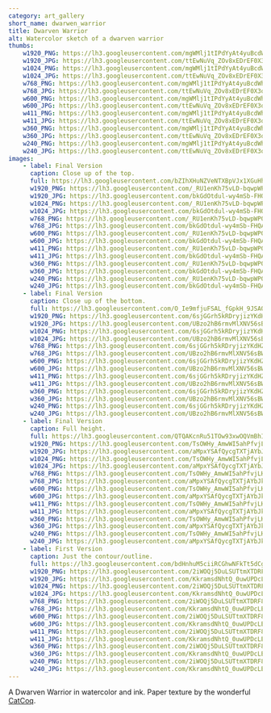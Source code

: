 ```yaml
---
category: art_gallery
short_name: dwarwen_warrior
title: Dwarven Warrior
alt: Watercolor sketch of a dwarven warrior
thumbs:
    w1920_PNG: https://lh3.googleusercontent.com/mgWMlj1tIPdYyAt4yuBcdWhgF_EqDs_Cvn030F9wNiVsx7OfLK8fUzTBWJCDIuA978MVn1x8HJy9h_7a7gVwv0Fmz92jDAlomZsEc5L5hiKbcd9FUj63FVBUSwQYU4kq6PkjGCeNfA=w355
    w1920_JPG: https://lh3.googleusercontent.com/ttEwNuVq_ZOv8xEDrEF0X3o71wakRODvckHqBULdWH0tCp9CyvzMc4B3v63qd108d-8TzbJ3CUNo65GsjtbD-jST-fsiCZlxyyaChDGJbaD8p94WIW261TmHo3Q-EOpn_7ZWA1w8rQ=w355
    w1024_PNG: https://lh3.googleusercontent.com/mgWMlj1tIPdYyAt4yuBcdWhgF_EqDs_Cvn030F9wNiVsx7OfLK8fUzTBWJCDIuA978MVn1x8HJy9h_7a7gVwv0Fmz92jDAlomZsEc5L5hiKbcd9FUj63FVBUSwQYU4kq6PkjGCeNfA=w284
    w1024_JPG: https://lh3.googleusercontent.com/ttEwNuVq_ZOv8xEDrEF0X3o71wakRODvckHqBULdWH0tCp9CyvzMc4B3v63qd108d-8TzbJ3CUNo65GsjtbD-jST-fsiCZlxyyaChDGJbaD8p94WIW261TmHo3Q-EOpn_7ZWA1w8rQ=w284
    w768_PNG: https://lh3.googleusercontent.com/mgWMlj1tIPdYyAt4yuBcdWhgF_EqDs_Cvn030F9wNiVsx7OfLK8fUzTBWJCDIuA978MVn1x8HJy9h_7a7gVwv0Fmz92jDAlomZsEc5L5hiKbcd9FUj63FVBUSwQYU4kq6PkjGCeNfA=w213
    w768_JPG: https://lh3.googleusercontent.com/ttEwNuVq_ZOv8xEDrEF0X3o71wakRODvckHqBULdWH0tCp9CyvzMc4B3v63qd108d-8TzbJ3CUNo65GsjtbD-jST-fsiCZlxyyaChDGJbaD8p94WIW261TmHo3Q-EOpn_7ZWA1w8rQ=w213
    w600_PNG: https://lh3.googleusercontent.com/mgWMlj1tIPdYyAt4yuBcdWhgF_EqDs_Cvn030F9wNiVsx7OfLK8fUzTBWJCDIuA978MVn1x8HJy9h_7a7gVwv0Fmz92jDAlomZsEc5L5hiKbcd9FUj63FVBUSwQYU4kq6PkjGCeNfA=w166
    w600_JPG: https://lh3.googleusercontent.com/ttEwNuVq_ZOv8xEDrEF0X3o71wakRODvckHqBULdWH0tCp9CyvzMc4B3v63qd108d-8TzbJ3CUNo65GsjtbD-jST-fsiCZlxyyaChDGJbaD8p94WIW261TmHo3Q-EOpn_7ZWA1w8rQ=w166
    w411_PNG: https://lh3.googleusercontent.com/mgWMlj1tIPdYyAt4yuBcdWhgF_EqDs_Cvn030F9wNiVsx7OfLK8fUzTBWJCDIuA978MVn1x8HJy9h_7a7gVwv0Fmz92jDAlomZsEc5L5hiKbcd9FUj63FVBUSwQYU4kq6PkjGCeNfA=w114
    w411_JPG: https://lh3.googleusercontent.com/ttEwNuVq_ZOv8xEDrEF0X3o71wakRODvckHqBULdWH0tCp9CyvzMc4B3v63qd108d-8TzbJ3CUNo65GsjtbD-jST-fsiCZlxyyaChDGJbaD8p94WIW261TmHo3Q-EOpn_7ZWA1w8rQ=w114
    w360_PNG: https://lh3.googleusercontent.com/mgWMlj1tIPdYyAt4yuBcdWhgF_EqDs_Cvn030F9wNiVsx7OfLK8fUzTBWJCDIuA978MVn1x8HJy9h_7a7gVwv0Fmz92jDAlomZsEc5L5hiKbcd9FUj63FVBUSwQYU4kq6PkjGCeNfA=w100
    w360_JPG: https://lh3.googleusercontent.com/ttEwNuVq_ZOv8xEDrEF0X3o71wakRODvckHqBULdWH0tCp9CyvzMc4B3v63qd108d-8TzbJ3CUNo65GsjtbD-jST-fsiCZlxyyaChDGJbaD8p94WIW261TmHo3Q-EOpn_7ZWA1w8rQ=w100
    w240_PNG: https://lh3.googleusercontent.com/mgWMlj1tIPdYyAt4yuBcdWhgF_EqDs_Cvn030F9wNiVsx7OfLK8fUzTBWJCDIuA978MVn1x8HJy9h_7a7gVwv0Fmz92jDAlomZsEc5L5hiKbcd9FUj63FVBUSwQYU4kq6PkjGCeNfA=w66
    w240_JPG: https://lh3.googleusercontent.com/ttEwNuVq_ZOv8xEDrEF0X3o71wakRODvckHqBULdWH0tCp9CyvzMc4B3v63qd108d-8TzbJ3CUNo65GsjtbD-jST-fsiCZlxyyaChDGJbaD8p94WIW261TmHo3Q-EOpn_7ZWA1w8rQ=w66
images:
    - label: Final Version
      caption: Close up of the top.
      full: https://lh3.googleusercontent.com/bZIhXHuNZVeNTXBpVJx1XGuHhRJB_ZY4AM0npu41GmY1B-VMMJEAYIoapUVzrv-PNmxxyvlA1FQcnQpR8b3vXkDjxxat0T1DNkfMck8a2-bmtK6h_7sQF3-m9dA8rJG1lB0cuRL1aA=w1080-h1080
      w1920_PNG: https://lh3.googleusercontent.com/_RU1enKh75vLD-bqwpWP0LXv3REzOG8P8_iGWi4Z07Yy5iwtRjCousDl8LAprqQuh2WlPApPMborveG1Fdkbk53I2jFLVppNxF0uNesT1wiVQy0ttakrBfBlxW09kLOlheGGPv3_Xw=w850
      w1920_JPG: https://lh3.googleusercontent.com/bkGdOtdul-wy4mSb-FHQAFDshjRHO2pekvtPD99pWTByTakpc1cGHzYsYGxq6rIqd8L_uYqNkHsTZOk4kSjCiH1p15a5UwqC3HrrhrAbUFQx1gqZhZKtmaeN47wl_PMg9_iwm4fWnw=w850
      w1024_PNG: https://lh3.googleusercontent.com/_RU1enKh75vLD-bqwpWP0LXv3REzOG8P8_iGWi4Z07Yy5iwtRjCousDl8LAprqQuh2WlPApPMborveG1Fdkbk53I2jFLVppNxF0uNesT1wiVQy0ttakrBfBlxW09kLOlheGGPv3_Xw=w711
      w1024_JPG: https://lh3.googleusercontent.com/bkGdOtdul-wy4mSb-FHQAFDshjRHO2pekvtPD99pWTByTakpc1cGHzYsYGxq6rIqd8L_uYqNkHsTZOk4kSjCiH1p15a5UwqC3HrrhrAbUFQx1gqZhZKtmaeN47wl_PMg9_iwm4fWnw=w711
      w768_PNG: https://lh3.googleusercontent.com/_RU1enKh75vLD-bqwpWP0LXv3REzOG8P8_iGWi4Z07Yy5iwtRjCousDl8LAprqQuh2WlPApPMborveG1Fdkbk53I2jFLVppNxF0uNesT1wiVQy0ttakrBfBlxW09kLOlheGGPv3_Xw=w533
      w768_JPG: https://lh3.googleusercontent.com/bkGdOtdul-wy4mSb-FHQAFDshjRHO2pekvtPD99pWTByTakpc1cGHzYsYGxq6rIqd8L_uYqNkHsTZOk4kSjCiH1p15a5UwqC3HrrhrAbUFQx1gqZhZKtmaeN47wl_PMg9_iwm4fWnw=w533
      w600_PNG: https://lh3.googleusercontent.com/_RU1enKh75vLD-bqwpWP0LXv3REzOG8P8_iGWi4Z07Yy5iwtRjCousDl8LAprqQuh2WlPApPMborveG1Fdkbk53I2jFLVppNxF0uNesT1wiVQy0ttakrBfBlxW09kLOlheGGPv3_Xw=w416
      w600_JPG: https://lh3.googleusercontent.com/bkGdOtdul-wy4mSb-FHQAFDshjRHO2pekvtPD99pWTByTakpc1cGHzYsYGxq6rIqd8L_uYqNkHsTZOk4kSjCiH1p15a5UwqC3HrrhrAbUFQx1gqZhZKtmaeN47wl_PMg9_iwm4fWnw=w416
      w411_PNG: https://lh3.googleusercontent.com/_RU1enKh75vLD-bqwpWP0LXv3REzOG8P8_iGWi4Z07Yy5iwtRjCousDl8LAprqQuh2WlPApPMborveG1Fdkbk53I2jFLVppNxF0uNesT1wiVQy0ttakrBfBlxW09kLOlheGGPv3_Xw=w285
      w411_JPG: https://lh3.googleusercontent.com/bkGdOtdul-wy4mSb-FHQAFDshjRHO2pekvtPD99pWTByTakpc1cGHzYsYGxq6rIqd8L_uYqNkHsTZOk4kSjCiH1p15a5UwqC3HrrhrAbUFQx1gqZhZKtmaeN47wl_PMg9_iwm4fWnw=w285
      w360_PNG: https://lh3.googleusercontent.com/_RU1enKh75vLD-bqwpWP0LXv3REzOG8P8_iGWi4Z07Yy5iwtRjCousDl8LAprqQuh2WlPApPMborveG1Fdkbk53I2jFLVppNxF0uNesT1wiVQy0ttakrBfBlxW09kLOlheGGPv3_Xw=w250
      w360_JPG: https://lh3.googleusercontent.com/bkGdOtdul-wy4mSb-FHQAFDshjRHO2pekvtPD99pWTByTakpc1cGHzYsYGxq6rIqd8L_uYqNkHsTZOk4kSjCiH1p15a5UwqC3HrrhrAbUFQx1gqZhZKtmaeN47wl_PMg9_iwm4fWnw=w250
      w240_PNG: https://lh3.googleusercontent.com/_RU1enKh75vLD-bqwpWP0LXv3REzOG8P8_iGWi4Z07Yy5iwtRjCousDl8LAprqQuh2WlPApPMborveG1Fdkbk53I2jFLVppNxF0uNesT1wiVQy0ttakrBfBlxW09kLOlheGGPv3_Xw=w166
      w240_JPG: https://lh3.googleusercontent.com/bkGdOtdul-wy4mSb-FHQAFDshjRHO2pekvtPD99pWTByTakpc1cGHzYsYGxq6rIqd8L_uYqNkHsTZOk4kSjCiH1p15a5UwqC3HrrhrAbUFQx1gqZhZKtmaeN47wl_PMg9_iwm4fWnw=w166
    - label: Final Version
      caption: Close up of the bottom.
      full: https://lh3.googleusercontent.com/O_Ie9mfjuFSAL_fGpkH_9JSAO3Lzj0xBHUX0nG2cuv9u8JFNwr1PNZihDbp2y0X74eFd3d49uqTToz8h861jqhgCxE5lSAtRq1bVkkKFIe88zpblzjlc7xWU-JlEbhOmJmjt0C6dEg=w1080-h1080
      w1920_PNG: https://lh3.googleusercontent.com/6sjGGrh5kRDryjizYKdHZ-nXmgfyUeqL9F5M-vNFvJz96km4GQHbVBw0F9fM1gdZKs90IVgRqCkmxAbFi_K5CI8u2kaRRZIpsLF7VRqCij2gwdximulGsyAsUwiK8iylVgSauMrtNw=w850
      w1920_JPG: https://lh3.googleusercontent.com/UBzo2hB6rmvMlXNV56sBWaUvZ4IAApnKRxJ_ZUt8YMJEd-9PmaCM7QEaTzSlCpyZ7CGuV2JZQyo16Pu5pT8uDq5TCUJiv2nO9iwbnMM_RiFnaU6fiANGEZNJyyzXvivkLC49QMulRw=w850
      w1024_PNG: https://lh3.googleusercontent.com/6sjGGrh5kRDryjizYKdHZ-nXmgfyUeqL9F5M-vNFvJz96km4GQHbVBw0F9fM1gdZKs90IVgRqCkmxAbFi_K5CI8u2kaRRZIpsLF7VRqCij2gwdximulGsyAsUwiK8iylVgSauMrtNw=w711
      w1024_JPG: https://lh3.googleusercontent.com/UBzo2hB6rmvMlXNV56sBWaUvZ4IAApnKRxJ_ZUt8YMJEd-9PmaCM7QEaTzSlCpyZ7CGuV2JZQyo16Pu5pT8uDq5TCUJiv2nO9iwbnMM_RiFnaU6fiANGEZNJyyzXvivkLC49QMulRw=w711
      w768_PNG: https://lh3.googleusercontent.com/6sjGGrh5kRDryjizYKdHZ-nXmgfyUeqL9F5M-vNFvJz96km4GQHbVBw0F9fM1gdZKs90IVgRqCkmxAbFi_K5CI8u2kaRRZIpsLF7VRqCij2gwdximulGsyAsUwiK8iylVgSauMrtNw=w533
      w768_JPG: https://lh3.googleusercontent.com/UBzo2hB6rmvMlXNV56sBWaUvZ4IAApnKRxJ_ZUt8YMJEd-9PmaCM7QEaTzSlCpyZ7CGuV2JZQyo16Pu5pT8uDq5TCUJiv2nO9iwbnMM_RiFnaU6fiANGEZNJyyzXvivkLC49QMulRw=w533
      w600_PNG: https://lh3.googleusercontent.com/6sjGGrh5kRDryjizYKdHZ-nXmgfyUeqL9F5M-vNFvJz96km4GQHbVBw0F9fM1gdZKs90IVgRqCkmxAbFi_K5CI8u2kaRRZIpsLF7VRqCij2gwdximulGsyAsUwiK8iylVgSauMrtNw=w416
      w600_JPG: https://lh3.googleusercontent.com/UBzo2hB6rmvMlXNV56sBWaUvZ4IAApnKRxJ_ZUt8YMJEd-9PmaCM7QEaTzSlCpyZ7CGuV2JZQyo16Pu5pT8uDq5TCUJiv2nO9iwbnMM_RiFnaU6fiANGEZNJyyzXvivkLC49QMulRw=w416
      w411_PNG: https://lh3.googleusercontent.com/6sjGGrh5kRDryjizYKdHZ-nXmgfyUeqL9F5M-vNFvJz96km4GQHbVBw0F9fM1gdZKs90IVgRqCkmxAbFi_K5CI8u2kaRRZIpsLF7VRqCij2gwdximulGsyAsUwiK8iylVgSauMrtNw=w285
      w411_JPG: https://lh3.googleusercontent.com/UBzo2hB6rmvMlXNV56sBWaUvZ4IAApnKRxJ_ZUt8YMJEd-9PmaCM7QEaTzSlCpyZ7CGuV2JZQyo16Pu5pT8uDq5TCUJiv2nO9iwbnMM_RiFnaU6fiANGEZNJyyzXvivkLC49QMulRw=w285
      w360_PNG: https://lh3.googleusercontent.com/6sjGGrh5kRDryjizYKdHZ-nXmgfyUeqL9F5M-vNFvJz96km4GQHbVBw0F9fM1gdZKs90IVgRqCkmxAbFi_K5CI8u2kaRRZIpsLF7VRqCij2gwdximulGsyAsUwiK8iylVgSauMrtNw=w250
      w360_JPG: https://lh3.googleusercontent.com/UBzo2hB6rmvMlXNV56sBWaUvZ4IAApnKRxJ_ZUt8YMJEd-9PmaCM7QEaTzSlCpyZ7CGuV2JZQyo16Pu5pT8uDq5TCUJiv2nO9iwbnMM_RiFnaU6fiANGEZNJyyzXvivkLC49QMulRw=w250
      w240_PNG: https://lh3.googleusercontent.com/6sjGGrh5kRDryjizYKdHZ-nXmgfyUeqL9F5M-vNFvJz96km4GQHbVBw0F9fM1gdZKs90IVgRqCkmxAbFi_K5CI8u2kaRRZIpsLF7VRqCij2gwdximulGsyAsUwiK8iylVgSauMrtNw=w166
      w240_JPG: https://lh3.googleusercontent.com/UBzo2hB6rmvMlXNV56sBWaUvZ4IAApnKRxJ_ZUt8YMJEd-9PmaCM7QEaTzSlCpyZ7CGuV2JZQyo16Pu5pT8uDq5TCUJiv2nO9iwbnMM_RiFnaU6fiANGEZNJyyzXvivkLC49QMulRw=w166
    - label: Final Version
      caption: Full height.
      full: https://lh3.googleusercontent.com/QTQAKcnRu51TOw93xwOQVmBhINLSCKfUYbZ_z_P6Gmv2ObI27RFlYVESfOg0K8sFY5hjMLMH75dxgy6pbOWHG3gJBsQt1ugN-ot7z0o26pkPbp5yaaZ5zOV-TDOkWqUR4YWr9MMg8w=w1080-h1080
      w1920_PNG: https://lh3.googleusercontent.com/TsOWHy_AmwWI5ahPfvjLHKzHQMkOJ3-h56FFxE-tP7EG8TY-yUpFOAhBj6WmfHzA_1aejbGE29f6QhWJWSMz194SAhsmg4RF69s1Q6l8JWN3wDze6BSFHnVtg6p-wIKQItJ2TkS2WA=w850
      w1920_JPG: https://lh3.googleusercontent.com/aMpxYSAfQycgTXTjAYbJkDfmbKsztnarfD9-tIYaYVLZXDLXyrtbBCPGGSkoYAwFJW3TVlo4gVQcF8LWpCsSvwJXp0qmESKHorBAGK1Tgqr-LiSvXyDBImds2rsWxU3Noxn3Ylnsng=w850
      w1024_PNG: https://lh3.googleusercontent.com/TsOWHy_AmwWI5ahPfvjLHKzHQMkOJ3-h56FFxE-tP7EG8TY-yUpFOAhBj6WmfHzA_1aejbGE29f6QhWJWSMz194SAhsmg4RF69s1Q6l8JWN3wDze6BSFHnVtg6p-wIKQItJ2TkS2WA=w711
      w1024_JPG: https://lh3.googleusercontent.com/aMpxYSAfQycgTXTjAYbJkDfmbKsztnarfD9-tIYaYVLZXDLXyrtbBCPGGSkoYAwFJW3TVlo4gVQcF8LWpCsSvwJXp0qmESKHorBAGK1Tgqr-LiSvXyDBImds2rsWxU3Noxn3Ylnsng=w711
      w768_PNG: https://lh3.googleusercontent.com/TsOWHy_AmwWI5ahPfvjLHKzHQMkOJ3-h56FFxE-tP7EG8TY-yUpFOAhBj6WmfHzA_1aejbGE29f6QhWJWSMz194SAhsmg4RF69s1Q6l8JWN3wDze6BSFHnVtg6p-wIKQItJ2TkS2WA=w533
      w768_JPG: https://lh3.googleusercontent.com/aMpxYSAfQycgTXTjAYbJkDfmbKsztnarfD9-tIYaYVLZXDLXyrtbBCPGGSkoYAwFJW3TVlo4gVQcF8LWpCsSvwJXp0qmESKHorBAGK1Tgqr-LiSvXyDBImds2rsWxU3Noxn3Ylnsng=w533
      w600_PNG: https://lh3.googleusercontent.com/TsOWHy_AmwWI5ahPfvjLHKzHQMkOJ3-h56FFxE-tP7EG8TY-yUpFOAhBj6WmfHzA_1aejbGE29f6QhWJWSMz194SAhsmg4RF69s1Q6l8JWN3wDze6BSFHnVtg6p-wIKQItJ2TkS2WA=w416
      w600_JPG: https://lh3.googleusercontent.com/aMpxYSAfQycgTXTjAYbJkDfmbKsztnarfD9-tIYaYVLZXDLXyrtbBCPGGSkoYAwFJW3TVlo4gVQcF8LWpCsSvwJXp0qmESKHorBAGK1Tgqr-LiSvXyDBImds2rsWxU3Noxn3Ylnsng=w416
      w411_PNG: https://lh3.googleusercontent.com/TsOWHy_AmwWI5ahPfvjLHKzHQMkOJ3-h56FFxE-tP7EG8TY-yUpFOAhBj6WmfHzA_1aejbGE29f6QhWJWSMz194SAhsmg4RF69s1Q6l8JWN3wDze6BSFHnVtg6p-wIKQItJ2TkS2WA=w285
      w411_JPG: https://lh3.googleusercontent.com/aMpxYSAfQycgTXTjAYbJkDfmbKsztnarfD9-tIYaYVLZXDLXyrtbBCPGGSkoYAwFJW3TVlo4gVQcF8LWpCsSvwJXp0qmESKHorBAGK1Tgqr-LiSvXyDBImds2rsWxU3Noxn3Ylnsng=w285
      w360_PNG: https://lh3.googleusercontent.com/TsOWHy_AmwWI5ahPfvjLHKzHQMkOJ3-h56FFxE-tP7EG8TY-yUpFOAhBj6WmfHzA_1aejbGE29f6QhWJWSMz194SAhsmg4RF69s1Q6l8JWN3wDze6BSFHnVtg6p-wIKQItJ2TkS2WA=w250
      w360_JPG: https://lh3.googleusercontent.com/aMpxYSAfQycgTXTjAYbJkDfmbKsztnarfD9-tIYaYVLZXDLXyrtbBCPGGSkoYAwFJW3TVlo4gVQcF8LWpCsSvwJXp0qmESKHorBAGK1Tgqr-LiSvXyDBImds2rsWxU3Noxn3Ylnsng=w250
      w240_PNG: https://lh3.googleusercontent.com/TsOWHy_AmwWI5ahPfvjLHKzHQMkOJ3-h56FFxE-tP7EG8TY-yUpFOAhBj6WmfHzA_1aejbGE29f6QhWJWSMz194SAhsmg4RF69s1Q6l8JWN3wDze6BSFHnVtg6p-wIKQItJ2TkS2WA=w166
      w240_JPG: https://lh3.googleusercontent.com/aMpxYSAfQycgTXTjAYbJkDfmbKsztnarfD9-tIYaYVLZXDLXyrtbBCPGGSkoYAwFJW3TVlo4gVQcF8LWpCsSvwJXp0qmESKHorBAGK1Tgqr-LiSvXyDBImds2rsWxU3Noxn3Ylnsng=w166
    - label: First Version
      caption: Just the contour/outline.
      full: https://lh3.googleusercontent.com/bdHnhuM5ciiRCGhwNFkTt5dCg7tsLsfm8H_on9SS0bwKEpKS9krmXM9eDg7whoITZTJoFGFPvp0Re2p3WkAO8dFJcCQg7hn77dxeYwgZXZCIO5RunXvzxS_W6GVTKPSwe9Rh_HgDUA=w1080-h1080
      w1920_PNG: https://lh3.googleusercontent.com/2iWOQj5DuLSUTtmXTDRF8lJVH-1oBMYlSNjEPQhpoJtva9-Q3-NuVRyZGqqSlQ_rbRjrTOo4hmYGvIJGx_wqCkrGTsa8M9mj9_pn7HHRtLKb8YbSh5JWbisdecEjxyfpud3iQkV8cg=w850
      w1920_JPG: https://lh3.googleusercontent.com/KkramsdNhtQ_0uwUPDcLEOa8BBwOwzbnt0G_PfuXDpujuR_f-FYy8JBtaxPiDgi1h9fWDY8HzAiYJjt6AUJFgX5TKcLufBBqFdkJVuGDn6hyxSQ95khXE6MgpPqZiygkwAz_AZGRIg=w850
      w1024_PNG: https://lh3.googleusercontent.com/2iWOQj5DuLSUTtmXTDRF8lJVH-1oBMYlSNjEPQhpoJtva9-Q3-NuVRyZGqqSlQ_rbRjrTOo4hmYGvIJGx_wqCkrGTsa8M9mj9_pn7HHRtLKb8YbSh5JWbisdecEjxyfpud3iQkV8cg=w711
      w1024_JPG: https://lh3.googleusercontent.com/KkramsdNhtQ_0uwUPDcLEOa8BBwOwzbnt0G_PfuXDpujuR_f-FYy8JBtaxPiDgi1h9fWDY8HzAiYJjt6AUJFgX5TKcLufBBqFdkJVuGDn6hyxSQ95khXE6MgpPqZiygkwAz_AZGRIg=w711
      w768_PNG: https://lh3.googleusercontent.com/2iWOQj5DuLSUTtmXTDRF8lJVH-1oBMYlSNjEPQhpoJtva9-Q3-NuVRyZGqqSlQ_rbRjrTOo4hmYGvIJGx_wqCkrGTsa8M9mj9_pn7HHRtLKb8YbSh5JWbisdecEjxyfpud3iQkV8cg=w533
      w768_JPG: https://lh3.googleusercontent.com/KkramsdNhtQ_0uwUPDcLEOa8BBwOwzbnt0G_PfuXDpujuR_f-FYy8JBtaxPiDgi1h9fWDY8HzAiYJjt6AUJFgX5TKcLufBBqFdkJVuGDn6hyxSQ95khXE6MgpPqZiygkwAz_AZGRIg=w533
      w600_PNG: https://lh3.googleusercontent.com/2iWOQj5DuLSUTtmXTDRF8lJVH-1oBMYlSNjEPQhpoJtva9-Q3-NuVRyZGqqSlQ_rbRjrTOo4hmYGvIJGx_wqCkrGTsa8M9mj9_pn7HHRtLKb8YbSh5JWbisdecEjxyfpud3iQkV8cg=w416
      w600_JPG: https://lh3.googleusercontent.com/KkramsdNhtQ_0uwUPDcLEOa8BBwOwzbnt0G_PfuXDpujuR_f-FYy8JBtaxPiDgi1h9fWDY8HzAiYJjt6AUJFgX5TKcLufBBqFdkJVuGDn6hyxSQ95khXE6MgpPqZiygkwAz_AZGRIg=w416
      w411_PNG: https://lh3.googleusercontent.com/2iWOQj5DuLSUTtmXTDRF8lJVH-1oBMYlSNjEPQhpoJtva9-Q3-NuVRyZGqqSlQ_rbRjrTOo4hmYGvIJGx_wqCkrGTsa8M9mj9_pn7HHRtLKb8YbSh5JWbisdecEjxyfpud3iQkV8cg=w285
      w411_JPG: https://lh3.googleusercontent.com/KkramsdNhtQ_0uwUPDcLEOa8BBwOwzbnt0G_PfuXDpujuR_f-FYy8JBtaxPiDgi1h9fWDY8HzAiYJjt6AUJFgX5TKcLufBBqFdkJVuGDn6hyxSQ95khXE6MgpPqZiygkwAz_AZGRIg=w285
      w360_PNG: https://lh3.googleusercontent.com/2iWOQj5DuLSUTtmXTDRF8lJVH-1oBMYlSNjEPQhpoJtva9-Q3-NuVRyZGqqSlQ_rbRjrTOo4hmYGvIJGx_wqCkrGTsa8M9mj9_pn7HHRtLKb8YbSh5JWbisdecEjxyfpud3iQkV8cg=w250
      w360_JPG: https://lh3.googleusercontent.com/KkramsdNhtQ_0uwUPDcLEOa8BBwOwzbnt0G_PfuXDpujuR_f-FYy8JBtaxPiDgi1h9fWDY8HzAiYJjt6AUJFgX5TKcLufBBqFdkJVuGDn6hyxSQ95khXE6MgpPqZiygkwAz_AZGRIg=w250
      w240_PNG: https://lh3.googleusercontent.com/2iWOQj5DuLSUTtmXTDRF8lJVH-1oBMYlSNjEPQhpoJtva9-Q3-NuVRyZGqqSlQ_rbRjrTOo4hmYGvIJGx_wqCkrGTsa8M9mj9_pn7HHRtLKb8YbSh5JWbisdecEjxyfpud3iQkV8cg=w166
      w240_JPG: https://lh3.googleusercontent.com/KkramsdNhtQ_0uwUPDcLEOa8BBwOwzbnt0G_PfuXDpujuR_f-FYy8JBtaxPiDgi1h9fWDY8HzAiYJjt6AUJFgX5TKcLufBBqFdkJVuGDn6hyxSQ95khXE6MgpPqZiygkwAz_AZGRIg=w166
---
```


A Dwarven Warrior in watercolor and ink.
Paper texture by the wonderful [CatCoq](https://www.instagram.com/catcoq/).
